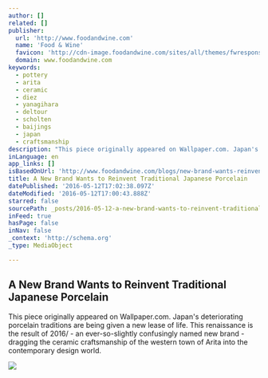 ```yaml
---
author: []
related: []
publisher:
  url: 'http://www.foodandwine.com'
  name: 'Food & Wine'
  favicon: 'http://cdn-image.foodandwine.com/sites/all/themes/fwresponsive/favicon.ico'
  domain: www.foodandwine.com
keywords:
  - pottery
  - arita
  - ceramic
  - diez
  - yanagihara
  - deltour
  - scholten
  - baijings
  - japan
  - craftsmanship
description: "This piece originally appeared on Wallpaper.com. Japan's deteriorating porcelain traditions are being given a new lease of life. This renaissance is the result of 2016/ - an ever-so-slightly confusingly named new brand - dragging the ceramic craftsmanship of the western town of Arita into the contemporary design world."
inLanguage: en
app_links: []
isBasedOnUrl: 'http://www.foodandwine.com/blogs/new-brand-wants-reinvent-traditional-japanese-porcelain?utm_medium=email&utm_source=flipboard'
title: A New Brand Wants to Reinvent Traditional Japanese Porcelain
datePublished: '2016-05-12T17:02:38.097Z'
dateModified: '2016-05-12T17:00:43.888Z'
starred: false
sourcePath: _posts/2016-05-12-a-new-brand-wants-to-reinvent-traditional-japanese-porcelain.md
inFeed: true
hasPage: false
inNav: false
_context: 'http://schema.org'
_type: MediaObject

---
```

<article style=""><h1>A New Brand Wants to Reinvent Traditional Japanese Porcelain</h1><p>This piece originally appeared on Wallpaper.com. Japan's deteriorating porcelain traditions are being given a new lease of life. This renaissance is the result of 2016/ - an ever-so-slightly confusingly named new brand - dragging the ceramic craftsmanship of the western town of Arita into the contemporary design world.</p><img src="http://cdn-image.foodandwine.com/sites/default/files/styles/rd_home_hero_slide/public/1462555296/19.-2016-collection-shigeki-fujishiro_photography-scheltens-abbenes.jpg?itok=gKcgdzH_" /></article>